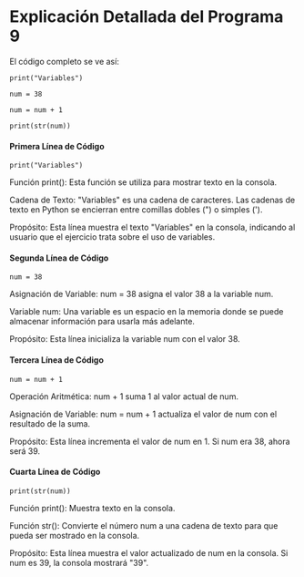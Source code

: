 # Explicación Detallada del Programa 9
El código completo se ve así:

```print("Variables")```

```num = 38```

```num = num + 1```

```print(str(num))```
#### Primera Línea de Código
```print("Variables")```

Función print(): Esta función se utiliza para mostrar texto en la consola.

Cadena de Texto: "Variables" es una cadena de caracteres. Las cadenas de texto en Python se encierran entre comillas dobles (") o simples (').

Propósito: Esta línea muestra el texto "Variables" en la consola, indicando al usuario que el ejercicio trata sobre el uso de variables.
#### Segunda Línea de Código
```num = 38```

Asignación de Variable: num = 38 asigna el valor 38 a la variable num.

Variable num: Una variable es un espacio en la memoria donde se puede almacenar información para usarla más adelante.

Propósito: Esta línea inicializa la variable num con el valor 38.
#### Tercera Línea de Código
```num = num + 1```

Operación Aritmética: num + 1 suma 1 al valor actual de num.

Asignación de Variable: num = num + 1 actualiza el valor de num con el resultado de la suma.

Propósito: Esta línea incrementa el valor de num en 1. Si num era 38, ahora será 39.
#### Cuarta Línea de Código
```print(str(num))```

Función print(): Muestra texto en la consola.

Función str(): Convierte el número num a una cadena de texto para que pueda ser mostrado en la consola.

Propósito: Esta línea muestra el valor actualizado de num en la consola. Si num es 39, la consola mostrará "39".
